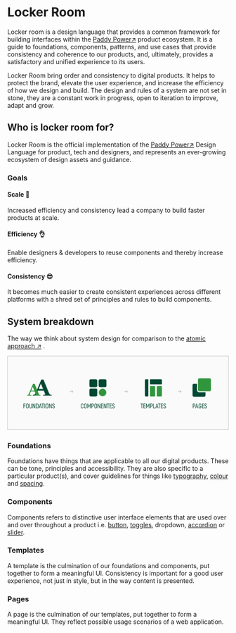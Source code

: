 # Locker Room

Locker room is a design language that provides a common framework for building interfaces within the [Paddy Power↗](https://paddypowerbetfair.jobs/) product ecosystem. It is a guide to foundations, components, patterns, and use cases that provide consistency and coherence to our products, and, ultimately, provides a satisfactory and unified experience to its users.

Locker Room bring order and consistency to digital products. It helps to protect the brand, elevate the user experience, and increase the efficiency of how we design and build. The design and rules of a system are not set in stone, they are a constant work in progress, open to iteration to improve, adapt and grow.

## Who is locker room for?

Locker Room is the official implementation of the [Paddy Power↗](https://paddypowerbetfair.jobs/) Design Language for product, tech and designers, and represents an ever-growing ecosystem of design assets and guidance.

### Goals

#### **Scale** 📐

Increased efficiency and consistency lead a company to build faster products at scale.

#### **Efficiency** 👌

Enable designers & developers to reuse components and thereby increase efficiency.

#### **Consistency** 😎

It becomes much easier to create consistent experiences across different platforms with a shred set of principles and rules to build components.

## System breakdown

The way we think about system design for comparison to the [atomic approach ↗](https://medium.com/r/?url=http%3A%2F%2Fbradfrost.com%2Fblog%2Fpost%2Fatomic-web-design%2F) .

![primaryPallete](./media/introduction_designsystem.png)

### Foundations

Foundations have things that are applicable to all our digital products. These can be tone, principles and accessibility. They are also specific to a particular product(s), and cover guidelines for things like [typography](http://abacus.sct.dev.betfair/docs/#/foundations/typography/), [colour](http://abacus.sct.dev.betfair/docs/#/foundations/colour/) and [spacing](http://abacus.sct.dev.betfair/docs/#/foundations/spacing/).

### Components

Components refers to distinctive user interface elements that are used over and over throughout a product i.e. [button](http://abacus.sct.dev.betfair/docs/#/components/button/), [toggles](http://abacus.sct.dev.betfair/docs/#/components/toggle/), dropdown, [accordion](http://abacus.sct.dev.betfair/docs/#/components/accordion/) or [slider](http://abacus.sct.dev.betfair/docs/#/components/slider/).

### Templates

A template is the culmination of our foundations and components, put together to form a meaningful UI. Consistency is important for a good user experience, not just in style, but in the way content is presented.

### Pages

A page is the culmination of our templates, put together to form a meaningful UI. They reflect possible usage scenarios of a web application.
